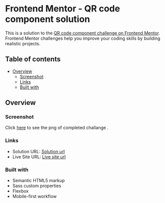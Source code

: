 # Frontend Mentor - QR code component solution
 
This is a solution to the [QR code component challenge on Frontend Mentor](https://www.frontendmentor.io/challenges/qr-code-component-iux_sIO_H). Frontend Mentor challenges help you improve your coding skills by building realistic projects. 

## Table of contents

- [Overview](#overview)
  - [Screenshot](#screenshot)
  - [Links](#links)
  - [Built with](#built-with)


## Overview

### Screenshot

Click [here](./Screenshot%202022-05-25%20at%2023-13-45%20Frontend%20Mentor%20QR%20code%20component.png) to see the png of completed challange .


### Links

- Solution URL: [Solution url](https://github.com/inaveentata/QR-code-component)
- Live Site URL: [Live site url](https://qr-code-component-25-may-2022.netlify.app/)


### Built with

- Semantic HTML5 markup
- Sass custom properties
- Flexbox
- Mobile-first workflow










